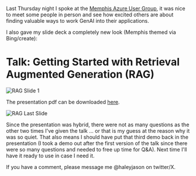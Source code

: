 Last Thursday night I spoke at the [Memphis Azure User Group](https://www.meetup.com/memphis-technology-user-groups/events/300585623/), it was nice to meet some people in person and see how excited others are about finding valuable ways to work GenAI into their applications.

I also gave my slide deck a completely new look (Memphis themed via Bing/create):

# Talk: Getting Started with Retrieval Augmented Generation (RAG)

![RAG Slide 1](/img/2024-05-07-img1.jpg)

The presentation pdf can be downloaded [here](https://bit.ly/4a5hUZf). 

![RAG Last Slide](/img/2024-05-07-img2.jpg)

Since the presentation was hybrid, there were not as many questions as the other two times I've given the talk ... or that is my guess at the reason why it was so quiet. That also means I should have put that third demo back in the presentation (I took a demo out after the first version of the talk since there were so many questions and needed to free up time for Q&A). Next time I'll have it ready to use in case I need it.

If you have a comment, please message me @haleyjason on twitter/X.
